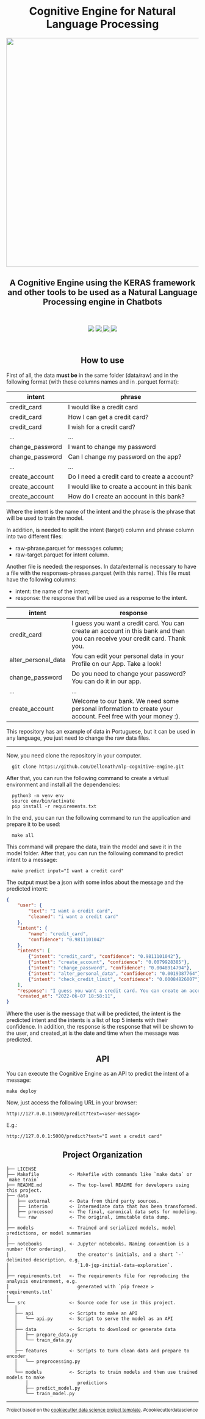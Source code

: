 <h1 align="center">
    Cognitive Engine for Natural Language Processing
</h1>

<p align="center">
    <img width=600px src="https://user-images.githubusercontent.com/56659549/171969411-476203ab-d016-4946-a163-ee8b1f6de37d.jpg">
</p>

<h2 align="center">
    A Cognitive Engine using the KERAS framework and other tools to be used as a Natural Language Processing engine in Chatbots
</h2>

<br>

<p align="center">
  <img src="https://img.shields.io/badge/progress-100%25-important.svg?color=greeb&style=for-the-badge">
  <a href="https://github.com/Dellonath/SKADI/blob/main/LICENSE">
    <img src="https://img.shields.io/apm/l/vim-mode?color=greeb&style=for-the-badge">
  </a>
  <a href="https://github.com/Dellonath/chatbot-cognitive-engine/stargazers">
    <img src="https://img.shields.io/github/stars/Dellonath/chatbot-cognitive-engine?color=greeb&style=for-the-badge">
  </a> 
  <a href="https://github.com/Dellonath/chatbot-cognitive-engine/network/members">
    <img src="https://img.shields.io/github/forks/Dellonath/chatbot-cognitive-engine?color=greeb&style=for-the-badge">
  </a>
</p>

<br>
 
<h2 align="center">
    How to use
</h2>

First of all, the data <b>must be</b> in the same folder (data/raw) and in the following format (with these columns names and in .parquet format):

| intent  | phrase |
| ------------- | ------------- |
| credit_card  | I would like a credit card |
| credit_card  | How I can get a credit card? |
| credit_card  | I wish for a credit card? |
| ...  | ...  |
| change_password  | I want to change my password |
| change_password  | Can I change my password on the app? |
| ...  | ...  |
| create_account  | Do I need a credit card to create a account? |
| create_account  | I would like to create a account in this bank |
| create_account  | How do I create an account in this bank? |

Where the intent is the name of the intent and the phrase is the phrase that will be used to train the model. 

In addition, is needed to split the intent (target) column and phrase column into two different files:
*  raw-phrase.parquet for messages column;
*  raw-target.parquet for intent column.

Another file is needed: the responses. In data/external is necessary to have a file with the responses-phrases.parquet (with this name). This file must have the following columns:
*  intent: the name of the intent;
*  response: the response that will be used as a response to the intent.

| intent  | response |
| ------------- | ------------- |
| credit_card  | I guess you want a credit card. You can create an account in this bank and then you can receive your credit card. Thank you. |
| alter_personal_data  | You can edit your personal data in your Profile on our App. Take a look!  |
| change_password  | Do you need to change your password? You can do it in our app. |
| ...  | ...  |
| create_account  | Welcome to our bank. We need some personal information to create your account. Feel free with your money :). |

This repository has an example of data in Portuguese, but it can be used in any language, you just need to change the raw data files.

___________

Now, you need clone the repository in your computer.
```terminal
  git clone https://github.com/Dellonath/nlp-cognitive-engine.git
```

After that, you can run the following command to create a virtual environment and install all the dependencies:  
```terminal
  python3 -m venv env 
  source env/bin/activate
  pip install -r requirements.txt
```

In the end, you can run the following command to run the application and prepare it to be used:
```terminal
  make all
```

This command will prepare the data, train the model and save it in the model folder. After that, you can run the following command to predict intent to a message:

```terminal
  make predict input="I want a credit card"
```

The output must be a json with some infos about the message and the predicted intent:

```json
{
    "user": {
        "text": "I want a credit card", 
        "cleaned": "i want a credit card"
    }, 
    "intent": {
        "name": "credit_card", 
        "confidence": "0.9811101042"
    }, 
    "intents": [
        {"intent": "credit_card", "confidence": "0.9811101042"}, 
        {"intent": "create_account", "confidence": "0.0079928385"}, 
        {"intent": "change_password", "confidence": "0.0048914794"}, 
        {"intent": "alter_personal_data", "confidence": "0.0019387764"}, 
        {"intent": "check_credit_limit", "confidence": "0.00084826007"}
    ],
    "response": "I guess you want a credit card. You can create an account in this bank and then you can receive your credit card. Thank you.",
    "created_at": "2022-06-07 18:58:11",
}
```

Where the user is the message that will be predicted, the intent is the predicted intent and the intents is a list of top 5 intents with their confidence. In addition, the response is the response that will be shown to the user, and created_at is the date and time when the message was predicted.

<h2 align="center">
    API
</h2>

You can execute the Cognitive Engine as an API to predict the intent of a message:

```terminal
make deploy
```

Now, just access the following URL in your browser:

```url
http://127.0.0.1:5000/predict?text=<user-message>
```

E.g.:
```url
http://127.0.0.1:5000/predict?text="I want a credit card"
```
 
<h2 align="center">
    Project Organization
</h2>

    ├── LICENSE
    ├── Makefile           <- Makefile with commands like `make data` or `make train`
    ├── README.md          <- The top-level README for developers using this project.
    ├── data
    │   ├── external       <- Data from third party sources.
    │   ├── interim        <- Intermediate data that has been transformed.
    │   ├── processed      <- The final, canonical data sets for modeling.
    │   └── raw            <- The original, immutable data dump.
    │
    ├── models             <- Trained and serialized models, model predictions, or model summaries
    │
    ├── notebooks          <- Jupyter notebooks. Naming convention is a number (for ordering),
    │                         the creator's initials, and a short `-` delimited description, e.g.
    │                         `1.0-jqp-initial-data-exploration`.
    │
    ├── requirements.txt   <- The requirements file for reproducing the analysis environment, e.g.
    │                         generated with `pip freeze > requirements.txt`
    │
    └── src                <- Source code for use in this project.
       │
       ├── api             <- Scripts to make an API
       │   └── api.py      <- Script to serve the model as an API
       │
       ├── data            <- Scripts to download or generate data
       │   ├── prepare_data.py
       │   └── train_data.py
       │
       ├── features        <- Scripts to turn clean data and prepare to encoder
       │   └── preprocessing.py
       │
       └── models          <- Scripts to train models and then use trained models to make
           │                  predictions
           ├── predict_model.py
           └── train_model.py
    


--------

<p><small>Project based on the <a target="_blank" href="https://drivendata.github.io/cookiecutter-data-science/">cookiecutter data science project template</a>. #cookiecutterdatascience</small></p>
